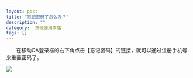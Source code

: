 ```yaml
---
layout: post
title: "忘记密码了怎么办？"
description: ""
category:  其他使用攻略
tags: []
---
```

&#160; &#160; &#160; &#160;在移动OA登录框的右下角点击【忘记密码】的链接，就可以通过注册手机号来重置密码了。

![](../../../oahelps_img/mima.png)